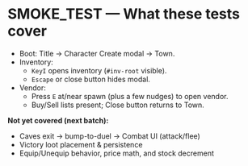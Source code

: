 # SMOKE_TEST — What these tests cover

- Boot: Title → Character Create modal → Town.
- Inventory:
  - `KeyI` opens inventory (`#inv-root` visible).
  - `Escape` or close button hides modal.
- Vendor:
  - Press `E` at/near spawn (plus a few nudges) to open vendor.
  - Buy/Sell lists present; Close button returns to Town.

**Not yet covered (next batch):**
- Caves exit → bump-to-duel → Combat UI (attack/flee)
- Victory loot placement & persistence
- Equip/Unequip behavior, price math, and stock decrement
